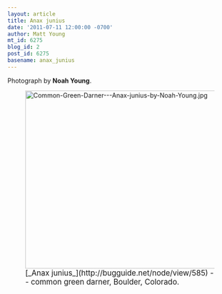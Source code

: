 ```yaml
---
layout: article
title: Anax junius
date: '2011-07-11 12:00:00 -0700'
author: Matt Young
mt_id: 6275
blog_id: 2
post_id: 6275
basename: anax_junius
---
```

Photograph by **Noah Young**.


<figure>
<img src="{{ site.baseurl }}/uploads/2011/Common-Green-Darner---Anax-junius-by-Noah-Young.jpg" alt="Common-Green-Darner---Anax-junius-by-Noah-Young.jpg" width="600" height="400" />
<figcaption markdown="span">
<big>[_Anax junius_](http://bugguide.net/node/view/585) -- common green darner, Boulder, Colorado.</big>

</figcaption>
</figure>
